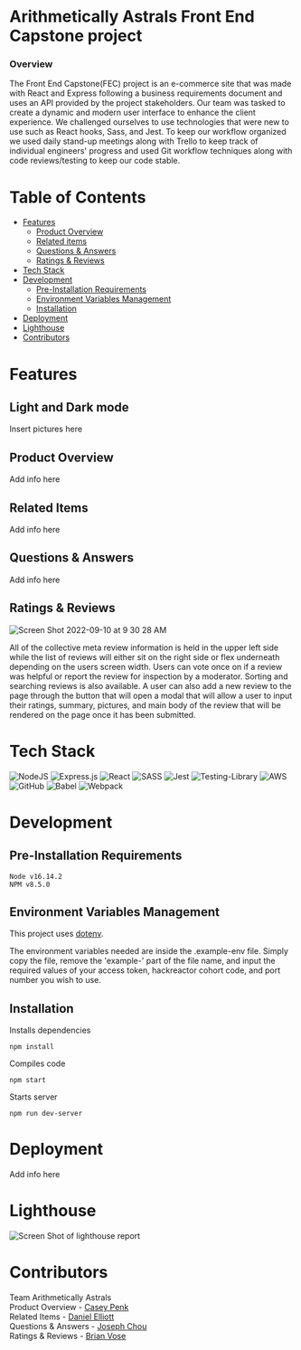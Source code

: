 # Arithmetically Astrals Front End Capstone project

### Overview

The Front End Capstone(FEC) project is an e-commerce site that was made with React and Express following a business requirements document and uses an API provided by the project stakeholders. Our team was tasked to create a dynamic and modern user interface to enhance the client experience. We challenged ourselves to use technologies that were new to use such as React hooks, Sass, and Jest. To keep our workflow organized we used daily stand-up meetings along with Trello to keep track of individual engineers' progress and used Git workflow techniques along with code reviews/testing to keep our code stable.

# Table of Contents

- [Features](#features)
  - [Product Overview](#product-overview)
  - [Related items](#related-items)
  - [Questions & Answers](#questions-&-answers)
  - [Ratings & Reviews](#ratings-&-reviews)
- [Tech Stack](#tech-stack)
- [Development](#development)
  - [Pre-Installation Requirements](#pre-installation-requirements)
  - [Environment Variables Management](#environment-variables-management)
  - [Installation](#installation)
- [Deployment](#deployment)
- [Lighthouse](#lighthouse)
- [Contributors](#contributors)

# Features

## Light and Dark mode

Insert pictures here

## Product Overview

Add info here

## Related Items

Add info here

## Questions & Answers

Add info here

## Ratings & Reviews

![Screen Shot 2022-09-10 at 9 30 28 AM](https://user-images.githubusercontent.com/103958999/189490719-c424128d-79d1-48b0-b19c-a1abf0c116e4.jpeg)

All of the collective meta review information is held in the upper left side while the list of reviews will either sit on the right side or flex underneath depending on the users screen width. Users can vote once on if a review was helpful or report the review for inspection by a moderator. Sorting and searching reviews is also available. A user can also add a new review to the page through the button that will open a modal that will allow a user to input their ratings, summary, pictures, and main body of the review that will be rendered on the page once it has been submitted.

# Tech Stack

![NodeJS](https://img.shields.io/badge/node.js-6DA55F?style=for-the-badge&logo=node.js&logoColor=white)
![Express.js](https://img.shields.io/badge/express.js-%23404d59.svg?style=for-the-badge&logo=express&logoColor=%2361DAFB)
![React](https://img.shields.io/badge/react-%2320232a.svg?style=for-the-badge&logo=react&logoColor=%2361DAFB)
![SASS](https://img.shields.io/badge/SASS-hotpink.svg?style=for-the-badge&logo=SASS&logoColor=white)
![Jest](https://img.shields.io/badge/-jest-%23C21325?style=for-the-badge&logo=jest&logoColor=white)
![Testing-Library](https://img.shields.io/badge/-TestingLibrary-%23E33332?style=for-the-badge&logo=testing-library&logoColor=white)
![AWS](https://img.shields.io/badge/AWS-%23FF9900.svg?style=for-the-badge&logo=amazon-aws&logoColor=white)
![GitHub](https://img.shields.io/badge/github-%23121011.svg?style=for-the-badge&logo=github&logoColor=white)
![Babel](https://img.shields.io/badge/Babel-F9DC3e?style=for-the-badge&logo=babel&logoColor=black)
![Webpack](https://img.shields.io/badge/webpack-%238DD6F9.svg?style=for-the-badge&logo=webpack&logoColor=black)

# Development

## Pre-Installation Requirements

```
Node v16.14.2
NPM v8.5.0
```

## Environment Variables Management

This project uses [dotenv](https://github.com/motdotla/dotenv).

The environment variables needed are inside the .example-env file. Simply copy the file, remove the 'example-' part of the file name, and input the required values of your access token, hackreactor cohort code, and port number you wish to use.

## Installation

Installs dependencies
```
npm install
```
Compiles code
```
npm start
```
Starts server
```
npm run dev-server
```

# Deployment

Add info here

# Lighthouse

![Screen Shot of lighthouse report](https://user-images.githubusercontent.com/103958999/189490868-c61e6d32-c957-4883-b772-e6d293e27785.jpeg)

# Contributors

Team Arithmetically Astrals\
Product Overview - [Casey Penk](https://github.com/caseypenk)\
Related Items - [Daniel Elliott](https://github.com/delliott33)\
Questions & Answers - [Joseph Chou](https://github.com/JosephChou124)\
Ratings & Reviews - [Brian Vose](https://github.com/Banzubie)
